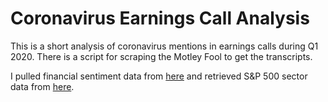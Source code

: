 Coronavirus Earnings Call Analysis
==================================

This is a short analysis of coronavirus mentions in earnings calls during Q1 2020. There is a script for scraping the Motley Fool to get the transcripts.

I pulled financial sentiment data from [here](https://sraf.nd.edu/textual-analysis/resources/) and retrieved S&P 500 sector data from [here](https://datahub.io/core/s-and-p-500-companies).
